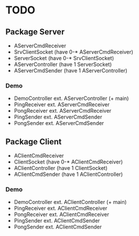 # TODO

## Package Server

- AServerCmdReceiver
- SrvClientSocket (have 0-* AServerCmdReceiver)
- ServerSocket (have 0-* SrvClientSocket)
- AServerController (have 1 ServerSocket)
- AServerCmdSender (have 1 AServerController)

### Demo

- DemoController ext. AServerController (+ main)
- PingReceiver ext. AServerCmdReceiver
- PongReceiver ext. AServerCmdReceiver
- PingSender ext. AServerCmdSender
- PongSender ext. AServerCmdSender

## Package Client

- AClientCmdReceiver
- ClientSocket (have 0-* AClientCmdReceiver)
- AClientController (have 1 ClientSocket)
- AClientCmdSender (have 1 AClientController)

### Demo

- DemoController ext. AClientController (+ main)
- PingReceiver ext. AClientCmdReceiver
- PongReceiver ext. AClientCmdReceiver
- PingSender ext. AClientCmdSender
- PongSender ext. AClientCmdSender
